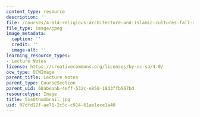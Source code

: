 ```yaml
---
content_type: resource
description: ''
file: /courses/4-614-religious-architecture-and-islamic-cultures-fall-2002/07dfd12fae712c5cc91461ae1ece1a40_5140thumbnail.jpg
file_type: image/jpeg
image_metadata:
  caption: ''
  credit: ''
  image-alt: ''
learning_resource_types:
- Lecture Notes
license: https://creativecommons.org/licenses/by-nc-sa/4.0/
ocw_type: OCWImage
parent_title: Lecture Notes
parent_type: CourseSection
parent_uid: 68abeaab-4eff-532c-e858-18d3ffb567bd
resourcetype: Image
title: 5140thumbnail.jpg
uid: 07dfd12f-ae71-2c5c-c914-61ae1ece1a40
---
```

